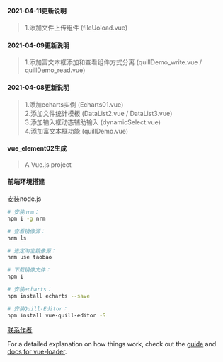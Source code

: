 
#### 2021-04-11更新说明 
> 1.添加文件上传组件 (fileUoload.vue)

#### 2021-04-09更新说明 
> 1.添加富文本框添加和查看组件方式分离  (quillDemo_write.vue  /  quillDemo_read.vue)

#### 2021-04-08更新说明  
> 1.添加echarts实例  (Echarts01.vue)  
> 2.添加文件统计模板  (DataList2.vue / DataList3.vue)  
> 3.添加输入框动态辅助输入  (dynamicSelect.vue)   
> 4.添加富文本框功能 (quillDemo.vue)  

#### vue_element02生成

> A Vue.js project

#### 前端环境搭建 

安装node.js 

``` bash
# 安装nrm：
npm i -g nrm

# 查看镜像源：
nrm ls

# 选定淘宝镜像源：
nrm use taobao

# 下载镜像文件：
npm i

# 安装echarts：
npm install echarts --save 

# 安装Quill-Editor：
npm install vue-quill-editor -S
```


[联系作者](http://wpa.qq.com/msgrd?v=3&uin=212522771&site=qq&menu=yes)

For a detailed explanation on how things work, check out the [guide](http://vuejs-templates.github.io/webpack/) and [docs for vue-loader](http://vuejs.github.io/vue-loader).
